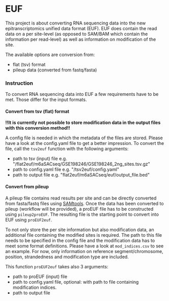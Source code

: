 # EUF

This project is about converting RNA sequencing data into the new epitranscriptomics unified data format (EUF). 
EUF does contain the read data on a per site-level (as opposed to SAM/BAM which contain the information per read-level) 
as well as information on modification of the site. 

The available options are conversion from: 
- flat (tsv) format
- pileup data (converted from fastq/fasta)

### Instruction

To convert RNA sequencing data into EUF a few requirements have to be met. 
Those differ for the input formats. 

#### Convert from tsv (flat) format
**!!It is currently not possible to store modification data in the output files with this conversion method!!**

A config file is needed in which the metadata of the files are stored. 
Please have a look at the config.yaml file to get a better impression. 
To convert the file, call the `tsv2euf` function with the following arguments: 
- path to tsv (input) file e.g. "/flat2euf/m6aSACseq/GSE198246/GSE198246_2ng_sites.tsv.gz"
- path to config.yaml file e.g. "/tsv2euf/config.yaml"
- path to output file e.g. "flat2euf/m6aSACseq/euf/output_file.bed"

#### Convert from pileup
A pileup file contains read results per site and can be directly converted from fasta/fastq files using [SAMtools](http://www.htslib.org/).
Once the data has been converted to pileup (workflow will be provided), a proEUF file has to be constructed using `pileup2proEUF`.
The resulting file is the starting point to convert into EUF using `proEUF2euf`. 

To not only store the per site information but also modification data, an additional file containing the modified sites is required. 
The path to this file needs to be specified in the config file and the modification data has to meet some format definitions. 
Please have a look at `mod_indices.csv` to see an example. 
For now, only information on reference segment/chromosome, position, strandedness and modification type are included. 


This function `proEUF2euf` takes also 3 arguments: 
- path to proEUF (input) file
- path to config.yaml file, optional: with path to file containing modification indices. 
- path to output file 

